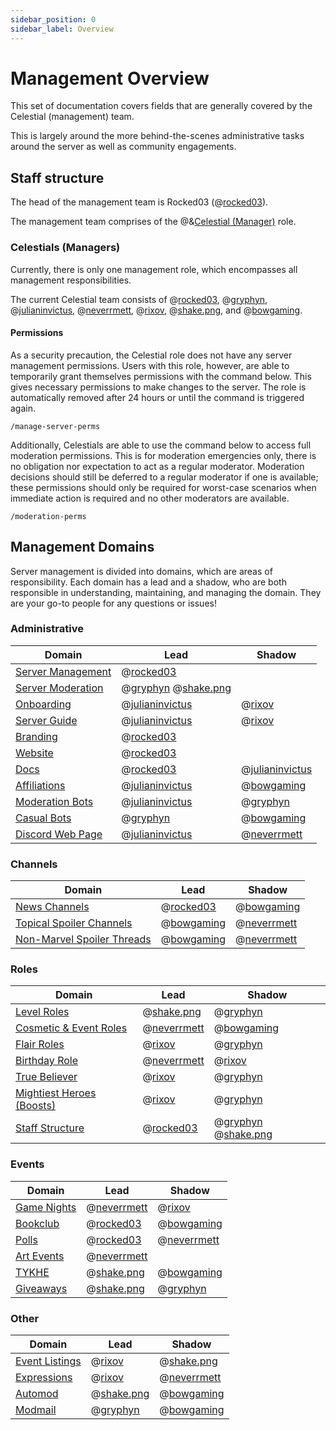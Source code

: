 ```yaml
---
sidebar_position: 0
sidebar_label: Overview
---
```


# Management Overview

This set of documentation covers fields that are generally covered by the Celestial (management) team.

This is largely around the more behind-the-scenes administrative tasks around the server as well as community engagements.

## Staff structure

The head of the management team is Rocked03 (@[rocked03](204778476102877187)).

The management team comprises of the @&[Celestial (Manager)](0) role.

### Celestials (Managers)

Currently, there is only one management role, which encompasses all management responsibilities.

The current Celestial team consists of @[rocked03](204778476102877187), @[gryphyn](425133411837935628), @[julianinvictus](621018366655725570), @[neverrmett](734640971232444486), @[rixov](1289511684058120193), @[shake.png](1034384071415050300), and @[bowgaming](299977242870808577).

#### Permissions

As a security precaution, the Celestial role does not have any server management permissions. Users with this role, however, are able to temporarily grant themselves permissions with the command below. This gives necessary permissions to make changes to the server. The role is automatically removed after 24 hours or until the command is triggered again.

```
/manage-server-perms
```

Additionally, Celestials are able to use the command below to access full moderation permissions. This is for moderation emergencies only, there is no obligation nor expectation to act as a regular moderator. Moderation decisions should still be deferred to a regular moderator if one is available; these permissions should only be required for worst-case scenarios when immediate action is required and no other moderators are available.

```
/moderation-perms
```

## Management Domains

Server management is divided into domains, which are areas of responsibility. Each domain has a lead and a shadow, who are both responsible in understanding, maintaining, and managing the domain. They are your go-to people for any questions or issues!

### Administrative

| Domain                                          | Lead                                                             | Shadow                                |
| ----------------------------------------------- | ---------------------------------------------------------------- | ------------------------------------- |
| [Server Management](#)                          | @[rocked03](204778476102877187)                                  |                                       |
| [Server Moderation](../moderation)              | @[gryphyn](425133411837935628) @[shake.png](1034384071415050300) |                                       |
| [Onboarding](./onboarding)                      | @[julianinvictus](621018366655725570)                            | @[rixov](1289511684058120193)         |
| [Server Guide](./server-layout/server-guide)    | @[julianinvictus](621018366655725570)                            | @[rixov](1289511684058120193)         |
| [Branding](./branding/graphic-design)           | @[rocked03](204778476102877187)                                  |                                       |
| [Website](./branding/website)                   | @[rocked03](204778476102877187)                                  |                                       |
| [Docs](./contribute)                            | @[rocked03](204778476102877187)                                  | @[julianinvictus](621018366655725570) |
| [Affiliations](./affiliations)                  | @[julianinvictus](621018366655725570)                            | @[bowgaming](299977242870808577)      |
| [Moderation Bots](/category/bots)               | @[julianinvictus](621018366655725570)                            | @[gryphyn](425133411837935628)        |
| [Casual Bots](/category/bots-1)                 | @[gryphyn](425133411837935628)                                   | @[bowgaming](299977242870808577)      |
| [Discord Web Page](./branding/discord-web-page) | @[julianinvictus](621018366655725570)                            | @[neverrmett](734640971232444486)     |

### Channels

| Domain                                                                                         | Lead                             | Shadow                            |
| ---------------------------------------------------------------------------------------------- | -------------------------------- | --------------------------------- |
| [News Channels](./server-layout/channels/info-channels#news-channels)                          | @[rocked03](204778476102877187)  | @[bowgaming](299977242870808577)  |
| [Topical Spoiler Channels](./server-layout/channels/spoiler-channels#topical-spoiler-channels) | @[bowgaming](299977242870808577) | @[neverrmett](734640971232444486) |
| [Non-Marvel Spoiler Threads](./server-layout/channels/spoiler-channels#non-marvel-spoilers)    | @[bowgaming](299977242870808577) | @[neverrmett](734640971232444486) |

### Roles

| Domain                                                                             | Lead                              | Shadow                                                           |
| ---------------------------------------------------------------------------------- | --------------------------------- | ---------------------------------------------------------------- |
| [Level Roles](./server-layout/roles/activity-roles#level-roles)                    | @[shake.png](1034384071415050300) | @[gryphyn](425133411837935628)                                   |
| [Cosmetic & Event Roles](./server-layout/roles/aesthetic-roles#event-roles)        | @[neverrmett](734640971232444486) | @[bowgaming](299977242870808577)                                 |
| [Flair Roles](./server-layout/roles/aesthetic-roles#flair-roles)                   | @[rixov](1289511684058120193)     | @[gryphyn](425133411837935628)                                   |
| [Birthday Role](./server-layout/roles/aesthetic-roles#birthday-role)               | @[neverrmett](734640971232444486) | @[rixov](1289511684058120193)                                    |
| [True Believer](./server-layout/roles/activity-roles#true-believer)                | @[rixov](1289511684058120193)     | @[gryphyn](425133411837935628)                                   |
| [Mightiest Heroes (Boosts)](./server-layout/roles/activity-roles#mightiest-heroes) | @[rixov](1289511684058120193)     | @[gryphyn](425133411837935628)                                   |
| [Staff Structure](./server-layout/roles/staff-roles)                               | @[rocked03](204778476102877187)   | @[gryphyn](425133411837935628) @[shake.png](1034384071415050300) |

### Events

| Domain                              | Lead                              | Shadow                            |
| ----------------------------------- | --------------------------------- | --------------------------------- |
| [Game Nights](./events/game-nights) | @[neverrmett](734640971232444486) | @[rixov](1289511684058120193)     |
| [Bookclub](./events/bookclub)       | @[rocked03](204778476102877187)   | @[bowgaming](299977242870808577)  |
| [Polls](./events/polls)             | @[rocked03](204778476102877187)   | @[neverrmett](734640971232444486) |
| [Art Events](./events/art-events)   | @[neverrmett](734640971232444486) |                                   |
| [TYKHE](./events/tykhe)             | @[shake.png](1034384071415050300) | @[bowgaming](299977242870808577)  |
| [Giveaways](./events/giveaways)     | @[shake.png](1034384071415050300) | @[gryphyn](425133411837935628)    |

### Other

| Domain                                     | Lead                              | Shadow                            |
| ------------------------------------------ | --------------------------------- | --------------------------------- |
| [Event Listings](./server-layout/events)   | @[rixov](1289511684058120193)     | @[shake.png](1034384071415050300) |
| [Expressions](./server-layout/expressions) | @[rixov](1289511684058120193)     | @[neverrmett](734640971232444486) |
| [Automod](../moderation/automod)           | @[shake.png](1034384071415050300) | @[bowgaming](299977242870808577)  |
| [Modmail](../moderation/modmail)           | @[gryphyn](425133411837935628)    | @[bowgaming](299977242870808577)  |
